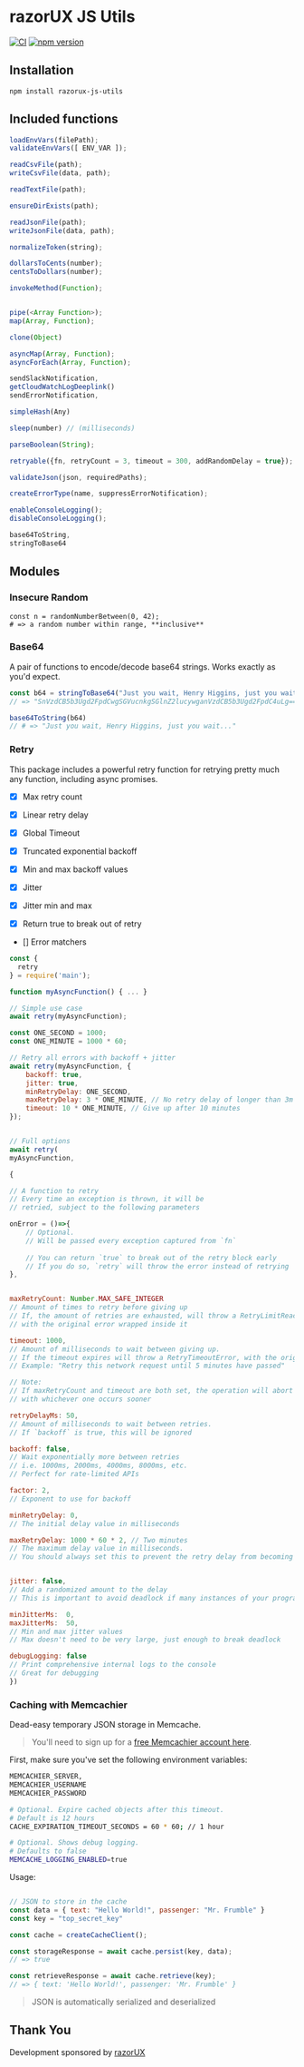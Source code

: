 # razorUX JS Utils
[![CI](https://github.com/razorUX/razorux-js-utils/actions/workflows/test.yml/badge.svg)](https://github.com/razorUX/razorux-js-utils/actions/workflows/test.yml)
[![npm version](https://badge.fury.io/js/razorux-js-utils.svg)](https://badge.fury.io/js/razorux-js-utils)

## Installation

```
npm install razorux-js-utils
```

## Included functions

```js
loadEnvVars(filePath);
validateEnvVars([ ENV_VAR ]);

readCsvFile(path);
writeCsvFile(data, path);

readTextFile(path);

ensureDirExists(path);

readJsonFile(path);
writeJsonFile(data, path);

normalizeToken(string);

dollarsToCents(number);
centsToDollars(number);

invokeMethod(Function);


pipe(<Array Function>);
map(Array, Function);

clone(Object)

asyncMap(Array, Function);
asyncForEach(Array, Function);

sendSlackNotification,
getCloudWatchLogDeeplink()
sendErrorNotification,

simpleHash(Any)

sleep(number) // (milliseconds)

parseBoolean(String);

retryable({fn, retryCount = 3, timeout = 300, addRandomDelay = true});

validateJson(json, requiredPaths);

createErrorType(name, suppressErrorNotification);

enableConsoleLogging();
disableConsoleLogging();

base64ToString,
stringToBase64
```

## Modules


### Insecure Random

```
const n = randomNumberBetween(0, 42);
# => a random number within range, **inclusive**
```

### Base64

A pair of functions to encode/decode base64 strings.
Works exactly as you'd expect.

```javascript
const b64 = stringToBase64("Just you wait, Henry Higgins, just you wait...")
// => "SnVzdCB5b3Ugd2FpdCwgSGVucnkgSGlnZ2lucywganVzdCB5b3Ugd2FpdC4uLg=="

base64ToString(b64)
// # => "Just you wait, Henry Higgins, just you wait..."
```

### Retry

This package includes a powerful retry function for retrying pretty much any function, including async promises.

- [x] Max retry count
- [x] Linear retry delay
- [x] Global Timeout

- [x] Truncated exponential backoff
- [x] Min and max backoff values

- [x] Jitter
- [x] Jitter min and max

- [x] Return true to break out of retry
- [] Error matchers

```javascript
const {	
  retry
} = require('main');

function myAsyncFunction() { ... }

// Simple use case
await retry(myAsyncFunction);

const ONE_SECOND = 1000;
const ONE_MINUTE = 1000 * 60;

// Retry all errors with backoff + jitter
await retry(myAsyncFunction, {
	backoff: true,
	jitter: true,
	minRetryDelay: ONE_SECOND,
	maxRetryDelay: 3 * ONE_MINUTE, // No retry delay of longer than 3m
	timeout: 10 * ONE_MINUTE, // Give up after 10 minutes
});


// Full options
await retry(
myAsyncFunction,

{ 

// A function to retry
// Every time an exception is thrown, it will be
// retried, subject to the following parameters

onError = ()=>{
	// Optional. 
	// Will be passed every exception captured from `fn`
	
	// You can return `true` to break out of the retry block early
	// If you do so, `retry` will throw the error instead of retrying
},


maxRetryCount: Number.MAX_SAFE_INTEGER
// Amount of times to retry before giving up
// If, the amount of retries are exhausted, will throw a RetryLimitReachedError,
// with the original error wrapped inside it

timeout: 1000,
// Amount of milliseconds to wait between giving up.
// If the timeout expires will throw a RetryTimeoutError, with the original error wrapped inside it.
// Example: "Retry this network request until 5 minutes have passed"

// Note:
// If maxRetryCount and timeout are both set, the operation will abort
// with whichever one occurs sooner

retryDelayMs: 50,
// Amount of milliseconds to wait between retries.
// If `backoff` is true, this will be ignored

backoff: false,
// Wait exponentially more between retries
// i.e. 1000ms, 2000ms, 4000ms, 8000ms, etc.
// Perfect for rate-limited APIs

factor: 2,
// Exponent to use for backoff

minRetryDelay: 0,
// The initial delay value in milliseconds

maxRetryDelay: 1000 * 60 * 2, // Two minutes
// The maximum delay value in milliseconds.
// You should always set this to prevent the retry delay from becoming really huge


jitter: false,
// Add a randomized amount to the delay
// This is important to avoid deadlock if many instances of your program will be trying to access the same resource at once

minJitterMs:  0,
maxJitterMs:  50,
// Min and max jitter values
// Max doesn't need to be very large, just enough to break deadlock

debugLogging: false 
// Print comprehensive internal logs to the console
// Great for debugging
}) 
```

### Caching with Memcachier

Dead-easy temporary JSON storage in Memcache.

> You'll need to sign up for a [free Memcachier account here](https://www.memcachier.com).

First, make sure you've set the following environment variables:

```bash
MEMCACHIER_SERVER,
MEMCACHIER_USERNAME
MEMCACHIER_PASSWORD

# Optional. Expire cached objects after this timeout.
# Default is 12 hours
CACHE_EXPIRATION_TIMEOUT_SECONDS = 60 * 60; // 1 hour

# Optional. Shows debug logging.
# Defaults to false
MEMCACHE_LOGGING_ENABLED=true
```

Usage:

```javascript

// JSON to store in the cache
const data = { text: "Hello World!", passenger: "Mr. Frumble" }
const key = "top_secret_key"

const cache = createCacheClient();

const storageResponse = await cache.persist(key, data);
// => true

const retrieveResponse = await cache.retrieve(key);	
// => { text: 'Hello World!', passenger: 'Mr. Frumble' }
```

> JSON is automatically serialized and deserialized


## Thank You

Development sponsored by [razorUX](razorux.com)